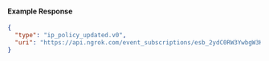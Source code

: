 <!-- Code generated for API Clients. DO NOT EDIT. -->

#### Example Response

```json
{
  "type": "ip_policy_updated.v0",
  "uri": "https://api.ngrok.com/event_subscriptions/esb_2ydC0RW3YwbgW3KDjGUKBLGJ83W/sources/ip_policy_updated.v0"
}
```
